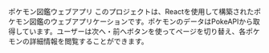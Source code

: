 
ポケモン図鑑ウェブアプリ
このプロジェクトは、Reactを使用して構築されたポケモン図鑑のウェブアプリケーションです。ポケモンのデータはPokeAPIから取得しています。ユーザーは次へ・前へボタンを使ってページを切り替え、各ポケモンの詳細情報を閲覧することができます。
